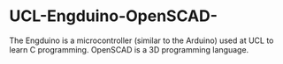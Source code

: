# UCL-Engduino-OpenSCAD-

The Engduino is a microcontroller (similar to the Arduino) used at UCL to learn C programming.
OpenSCAD is a 3D programming language. 
